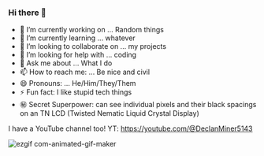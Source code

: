 ### Hi there 👋


- 🔭 I’m currently working on ... Random things
- 🌱 I’m currently learning ... whatever
- 👯 I’m looking to collaborate on ... my projects
- 🤔 I’m looking for help with ... coding
- 💬 Ask me about ... What I do
- 📫 How to reach me: ... Be nice and civil
- 😄 Pronouns: ... He/Him/They/Them
- ⚡ Fun fact: I like stupid tech things
- ㊙️ Secret Superpower: can see individual pixels and their black spacings on an TN LCD (Twisted Nematic Liquid Crystal Display)


I have a YouTube channel too! YT: https://youtube.com/@DeclanMiner5143

![ezgif com-animated-gif-maker](https://github.com/Boonk8812/Boonk8812/assets/111024718/50d99fcb-3d07-42f4-807f-9a175236ed69)
